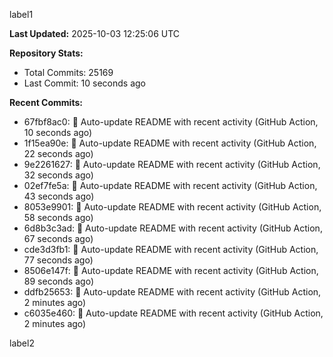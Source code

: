 
label1 
<!-- ACTIVITY_START -->
**Last Updated:** 2025-10-03 12:25:06 UTC

**Repository Stats:**
- Total Commits: 25169
- Last Commit: 10 seconds ago

**Recent Commits:**
- 67fbf8ac0: 🤖 Auto-update README with recent activity (GitHub Action, 10 seconds ago)
- 1f15ea90e: 🤖 Auto-update README with recent activity (GitHub Action, 22 seconds ago)
- 9e2261627: 🤖 Auto-update README with recent activity (GitHub Action, 32 seconds ago)
- 02ef7fe5a: 🤖 Auto-update README with recent activity (GitHub Action, 43 seconds ago)
- 8053e9901: 🤖 Auto-update README with recent activity (GitHub Action, 58 seconds ago)
- 6d8b3c3ad: 🤖 Auto-update README with recent activity (GitHub Action, 67 seconds ago)
- cde3d3fb1: 🤖 Auto-update README with recent activity (GitHub Action, 77 seconds ago)
- 8506e147f: 🤖 Auto-update README with recent activity (GitHub Action, 89 seconds ago)
- ddfb25653: 🤖 Auto-update README with recent activity (GitHub Action, 2 minutes ago)
- c6035e460: 🤖 Auto-update README with recent activity (GitHub Action, 2 minutes ago)
<!-- ACTIVITY_END -->

label2
